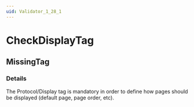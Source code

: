 ```yaml
---
uid: Validator_1_28_1
---
```


# CheckDisplayTag

## MissingTag

<!-- Description, Properties, ... sections are auto-generated. -->
<!-- REPLACE ME AUTO-GENERATION -->

### Details

The Protocol/Display tag is mandatory in order to define how pages should be displayed (default page, page order, etc).

<!-- Uncomment to add example code -->
<!--### Example code-->

